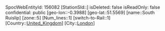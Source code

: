 ﻿---
location: [51.5569,-0.3988]
type: Station
tags:
- geo/Station
- Europe/United_Kingdom/London

---
SpocWebEntityId: 156082
[StationSId::]
isDeleted: false
isReadOnly: false
confidential: public
[geo-lon::-0.3988]
[geo-lat::51.5569]
[name::South Ruislip]
[zone::5]
[Num_lines::1]
[switch-to-Rail::1]
[Country::[United_Kingdom](geo/Continent/Europe/United_Kingdom.md)]
[City::[London](geo/Continent/Europe/United_Kingdom/London.md)]

